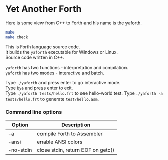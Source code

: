 # Yet Another Forth

Here is some view from C++ to Forth and his name is the yaforth.

```bash
make
make check
```

This is Forth language source code.  
It builds the `yaforth` executable for Windows or Linux.  
Source code written in C++.  

`yaforth` has two functions - interpretation and compilation.  
`yaforth` has two modes - interactive and batch.  

Type `./yaforth` and press enter to go interactive mode.  
Type `bye` and press enter to exit.  
Type `./yaforth tests/hello.frt` to see hello-world test.
Type `./yaforth -a tests/hello.frt` to generate `test/hello.asm`.  

### Command line options ###

| Option       | Description                                     |
| ------------ | ----------------------------------------------- |
|-a            | compile Forth to Assembler                      |
|-ansi         | enable ANSI colors                              |
|-no-stdin     | close stdin, return EOF on getc()               |

